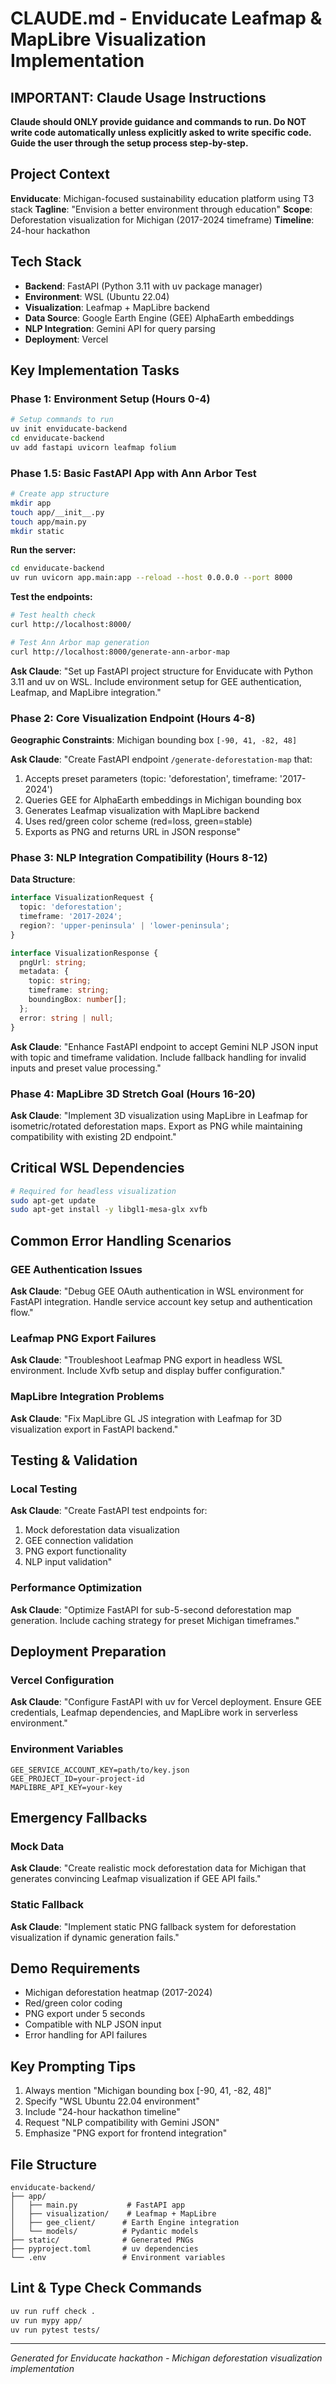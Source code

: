 # CLAUDE.md - Enviducate Leafmap & MapLibre Visualization Implementation

## IMPORTANT: Claude Usage Instructions
**Claude should ONLY provide guidance and commands to run. Do NOT write code automatically unless explicitly asked to write specific code. Guide the user through the setup process step-by-step.**

## Project Context
**Enviducate**: Michigan-focused sustainability education platform using T3 stack
**Tagline**: "Envision a better environment through education"
**Scope**: Deforestation visualization for Michigan (2017-2024 timeframe)
**Timeline**: 24-hour hackathon

## Tech Stack
- **Backend**: FastAPI (Python 3.11 with uv package manager)
- **Environment**: WSL (Ubuntu 22.04)
- **Visualization**: Leafmap + MapLibre backend
- **Data Source**: Google Earth Engine (GEE) AlphaEarth embeddings
- **NLP Integration**: Gemini API for query parsing
- **Deployment**: Vercel

## Key Implementation Tasks

### Phase 1: Environment Setup (Hours 0-4)
```bash
# Setup commands to run
uv init enviducate-backend
cd enviducate-backend
uv add fastapi uvicorn leafmap folium
```

### Phase 1.5: Basic FastAPI App with Ann Arbor Test
```bash
# Create app structure
mkdir app
touch app/__init__.py
touch app/main.py
mkdir static
```

**Run the server:**
```bash
cd enviducate-backend
uv run uvicorn app.main:app --reload --host 0.0.0.0 --port 8000
```

**Test the endpoints:**
```bash
# Test health check
curl http://localhost:8000/

# Test Ann Arbor map generation
curl http://localhost:8000/generate-ann-arbor-map
```

**Ask Claude**: "Set up FastAPI project structure for Enviducate with Python 3.11 and uv on WSL. Include environment setup for GEE authentication, Leafmap, and MapLibre integration."

### Phase 2: Core Visualization Endpoint (Hours 4-8)
**Geographic Constraints**: Michigan bounding box `[-90, 41, -82, 48]`

**Ask Claude**: "Create FastAPI endpoint `/generate-deforestation-map` that:
1. Accepts preset parameters (topic: 'deforestation', timeframe: '2017-2024')
2. Queries GEE for AlphaEarth embeddings in Michigan bounding box
3. Generates Leafmap visualization with MapLibre backend
4. Uses red/green color scheme (red=loss, green=stable)
5. Exports as PNG and returns URL in JSON response"

### Phase 3: NLP Integration Compatibility (Hours 8-12)
**Data Structure**:
```typescript
interface VisualizationRequest {
  topic: 'deforestation';
  timeframe: '2017-2024';
  region?: 'upper-peninsula' | 'lower-peninsula';
}

interface VisualizationResponse {
  pngUrl: string;
  metadata: {
    topic: string;
    timeframe: string;
    boundingBox: number[];
  };
  error: string | null;
}
```

**Ask Claude**: "Enhance FastAPI endpoint to accept Gemini NLP JSON input with topic and timeframe validation. Include fallback handling for invalid inputs and preset value processing."

### Phase 4: MapLibre 3D Stretch Goal (Hours 16-20)
**Ask Claude**: "Implement 3D visualization using MapLibre in Leafmap for isometric/rotated deforestation maps. Export as PNG while maintaining compatibility with existing 2D endpoint."

## Critical WSL Dependencies
```bash
# Required for headless visualization
sudo apt-get update
sudo apt-get install -y libgl1-mesa-glx xvfb
```

## Common Error Handling Scenarios

### GEE Authentication Issues
**Ask Claude**: "Debug GEE OAuth authentication in WSL environment for FastAPI integration. Handle service account key setup and authentication flow."

### Leafmap PNG Export Failures
**Ask Claude**: "Troubleshoot Leafmap PNG export in headless WSL environment. Include Xvfb setup and display buffer configuration."

### MapLibre Integration Problems
**Ask Claude**: "Fix MapLibre GL JS integration with Leafmap for 3D visualization export in FastAPI backend."

## Testing & Validation

### Local Testing
**Ask Claude**: "Create FastAPI test endpoints for:
1. Mock deforestation data visualization
2. GEE connection validation
3. PNG export functionality
4. NLP input validation"

### Performance Optimization
**Ask Claude**: "Optimize FastAPI for sub-5-second deforestation map generation. Include caching strategy for preset Michigan timeframes."

## Deployment Preparation

### Vercel Configuration
**Ask Claude**: "Configure FastAPI with uv for Vercel deployment. Ensure GEE credentials, Leafmap dependencies, and MapLibre work in serverless environment."

### Environment Variables
```env
GEE_SERVICE_ACCOUNT_KEY=path/to/key.json
GEE_PROJECT_ID=your-project-id
MAPLIBRE_API_KEY=your-key
```

## Emergency Fallbacks

### Mock Data
**Ask Claude**: "Create realistic mock deforestation data for Michigan that generates convincing Leafmap visualization if GEE API fails."

### Static Fallback
**Ask Claude**: "Implement static PNG fallback system for deforestation visualization if dynamic generation fails."

## Demo Requirements
- Michigan deforestation heatmap (2017-2024)
- Red/green color coding
- PNG export under 5 seconds
- Compatible with NLP JSON input
- Error handling for API failures

## Key Prompting Tips
1. Always mention "Michigan bounding box [-90, 41, -82, 48]"
2. Specify "WSL Ubuntu 22.04 environment"
3. Include "24-hour hackathon timeline"
4. Request "NLP compatibility with Gemini JSON"
5. Emphasize "PNG export for frontend integration"

## File Structure
```
enviducate-backend/
├── app/
│   ├── main.py           # FastAPI app
│   ├── visualization/    # Leafmap + MapLibre
│   ├── gee_client/      # Earth Engine integration
│   └── models/          # Pydantic models
├── static/              # Generated PNGs
├── pyproject.toml       # uv dependencies
└── .env                 # Environment variables
```

## Lint & Type Check Commands
```bash
uv run ruff check .
uv run mypy app/
uv run pytest tests/
```

---
*Generated for Enviducate hackathon - Michigan deforestation visualization implementation*